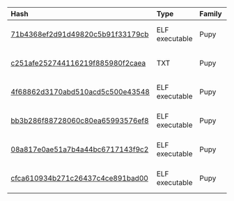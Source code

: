 |Hash|Type|Family|First_Seen|Name|
|:--|:--|:--|:--|:--|
|[71b4368ef2d91d49820c5b91f33179cb](https://www.virustotal.com/gui/file/71b4368ef2d91d49820c5b91f33179cb)|ELF executable|Pupy|2024-02-07 22:35:07|llllla|
|[c251afe252744116219f885980f2caea](https://www.virustotal.com/gui/file/c251afe252744116219f885980f2caea)|TXT|Pupy|2024-01-26 14:14:49|lint64.png|
|[4f68862d3170abd510acd5c500e43548](https://www.virustotal.com/gui/file/4f68862d3170abd510acd5c500e43548)|ELF executable|Pupy|2024-01-24 04:23:34|netmon|
|[bb3b286f88728060c80ea65993576ef8](https://www.virustotal.com/gui/file/bb3b286f88728060c80ea65993576ef8)|ELF executable|Pupy|2022-04-22 03:52:41|client_amd64|
|[08a817e0ae51a7b4a44bc6717143f9c2](https://www.virustotal.com/gui/file/08a817e0ae51a7b4a44bc6717143f9c2)|ELF executable|Pupy|2021-11-16 07:38:20|client_amd64 (1)|
|[cfca610934b271c26437c4ce891bad00](https://www.virustotal.com/gui/file/cfca610934b271c26437c4ce891bad00)|ELF executable|Pupy|2021-11-07 01:36:43|.c|
